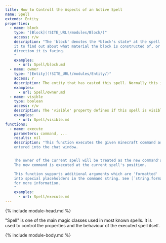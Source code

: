 ```yaml
---
title: How to Controll the Aspects of an Active Spell
name: Spell
extends: Entity
properties:
  - name: block
    type: "[Block](!SITE_URL!/modules/Block/)"
    access: r/w
    description: "The 'block' denotes the *block's state* at the spell's position. Use
    it to find out about what material the block is constructed of, or in which
    direction it is facing.
    "
    examples:
      - url: Spell/block.md
  - name: owner
    type: "[Entity](!SITE_URL!/modules/Entity/)"
    access: r
    description: The entity that has casted this spell. Normally this is a Player, or nil if the spell has been casted by a command block.
    examples:
      - url: Spell/owner.md
  - name: visible
    type: boolean
    access: r/w
    description: The 'visible' property defines if this spell is visible for players.
    examples:
      - url: Spell/visible.md
functions:
  - name: execute
    parameters: command, ...
    results: nil
    description: "This function executes the given minecraft command as if it was
    entered into the chat window.


    The owner of the current spell will be treated as the new command's sender.
    The new command is executed at the current spell's position.

    This function supports additional arguments which are 'formatted'
    into special placeholders in the command string. See [`string.format()`](http://lua-users.org/wiki/StringLibraryTutorial)
    for more information.
    "
    examples:
      - url: Spell/execute.md
---
```

{% include module-head.md %}

"Spell" is one of the main magic classes used in most known spells. It is used to
control the properties and the behaviour of the executed spell itself.

{% include module-body.md %}
